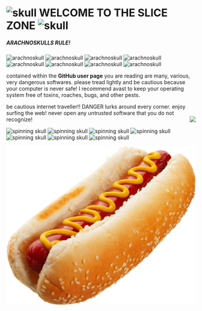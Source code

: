 # ![skull](https://web.archive.org/web/20091024082652/http://www.geocities.com/masta_pupa/skullflame.gif) WELCOME TO THE SLICE ZONE ![skull](https://web.archive.org/web/20091024082652/http://www.geocities.com/masta_pupa/skullflame.gif)

##### ARACHNOSKULLS RULE!

![arachnoskull](https://web.archive.org/web/20091027115623/http://www.geocities.com/draconisblkthn/arachnoskull.gif)
![arachnoskull](https://web.archive.org/web/20091027115623/http://www.geocities.com/draconisblkthn/arachnoskull.gif)
![arachnoskull](https://web.archive.org/web/20091027115623/http://www.geocities.com/draconisblkthn/arachnoskull.gif)
![arachnoskull](https://web.archive.org/web/20091027115623/http://www.geocities.com/draconisblkthn/arachnoskull.gif)
![arachnoskull](https://web.archive.org/web/20091027115623/http://www.geocities.com/draconisblkthn/arachnoskull.gif)
![arachnoskull](https://web.archive.org/web/20091027115623/http://www.geocities.com/draconisblkthn/arachnoskull.gif)
![arachnoskull](https://web.archive.org/web/20091027115623/http://www.geocities.com/draconisblkthn/arachnoskull.gif)
![arachnoskull](https://web.archive.org/web/20091027115623/http://www.geocities.com/draconisblkthn/arachnoskull.gif)

contained within the **GitHub user page** you are reading are many, various,
very dangerous softwares. please tread lightly and be cautious because your
computer is never safe! I recommend avast to keep your operating system free
of toxins, roaches, bugs, and other pests.

be cautious internet traveller!! DANGER lurks around every corner. enjoy surfing the web! never open any untrusted
software that you do not recognize! <img src="https://web.archive.org/web/20091027004337/http://uk.geocities.com/kazlev2001/SkullXBones.gif" align="right">

![spinning skull](https://web.archive.org/web/20000928212507/http://www.geocities.com:80/SunsetStrip/Studio/3470/skull.gif)
![spinning skull](https://web.archive.org/web/20000928212507/http://www.geocities.com:80/SunsetStrip/Studio/3470/skull.gif)
![spinning skull](https://web.archive.org/web/20000928212507/http://www.geocities.com:80/SunsetStrip/Studio/3470/skull.gif)
![spinning skull](https://web.archive.org/web/20000928212507/http://www.geocities.com:80/SunsetStrip/Studio/3470/skull.gif)
![spinning skull](https://web.archive.org/web/20000928212507/http://www.geocities.com:80/SunsetStrip/Studio/3470/skull.gif)
![spinning skull](https://web.archive.org/web/20000928212507/http://www.geocities.com:80/SunsetStrip/Studio/3470/skull.gif)
![spinning skull](https://web.archive.org/web/20000928212507/http://www.geocities.com:80/SunsetStrip/Studio/3470/skull.gif)

![hotdog](https://raw.githubusercontent.com/slice/slice/master/images/foods/hotdog.png)
